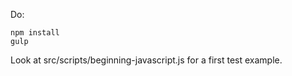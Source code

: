 Do:

```
npm install
gulp
```


Look at src/scripts/beginning-javascript.js for a first test example.
